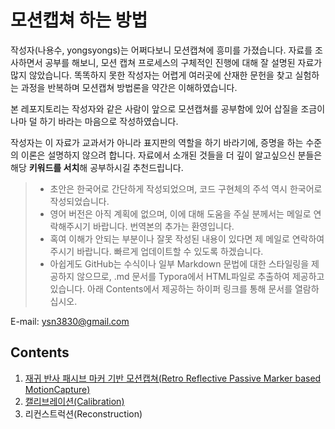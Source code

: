 # 모션캡쳐 하는 방법

작성자(나용수, yongsyongs)는 어쩌다보니 모션캡쳐에 흥미를 가졌습니다. 자료를 조사하면서 공부를 해보니, 모션 캡쳐 프로세스의 구체적인 진행에 대해 잘 설명된 자료가 많지 않았습니다. 똑똑하지 못한 작성자는 어렵게 여러곳에 산재한 문헌을 찾고 실험하는 과정을 반복하며 모션캡쳐 방법론을 약간은 이해하였습니다.

본 레포지토리는 작성자와 같은 사람이 앞으로 모션캡쳐를 공부함에 있어 삽질을 조금이나마 덜 하기 바라는 마음으로 작성하였습니다.

작성자는 이 자료가 교과서가 아니라 표지판의 역할을 하기 바라기에, 증명을 하는 수준의 이론은 설명하지 않으려 합니다. 자료에서 소개된 것들을 더 깊이 알고싶으신 분들은 해당 **키워드를 서치**해 공부하시길 추천드립니다.


> - 초안은 한국어로 간단하게 작성되었으며, 코드 구현체의 주석 역시 한국어로 작성되었습니다.
> - 영어 버전은 아직 계획에 없으며, 이에 대해 도움을 주실 분께서는 메일로 연락해주시기 바랍니다. 번역본의 추가는 환영입니다.
> - 혹여 이해가 안되는 부분이나 잘못 작성된 내용이 있다면 제 메일로 연락하여 주시기 바랍니다. 빠르게 업데이트할 수 있도록 하겠습니다.
> - 아쉽게도 GitHub는 수식이나 일부 Markdown 문법에 대한 스타일링을 제공하지 않으므로, .md 문서를 Typora에서 HTML파일로 추출하여 제공하고 있습니다. 아래 Contents에서 제공하는 하이퍼 링크를 통해 문서를 열람하십시오.



E-mail: ysn3830@gmail.com



## Contents

1. [재귀 반사 패시브 마커 기반 모션캡쳐(Retro Reflective Passive Marker based MotionCapture)](https://htmlpreview.github.io/?https://github.com/yongsyongs/how-to-motion-capture/blob/main/html/retro-reflective-passive-marker-based-motion-capture.html)
2. [캘리브레이션(Calibration)](https://htmlpreview.github.io/?https://github.com/yongsyongs/how-to-motion-capture/blob/main/html/calibration.html)
3. 리컨스트럭션(Reconstruction)

